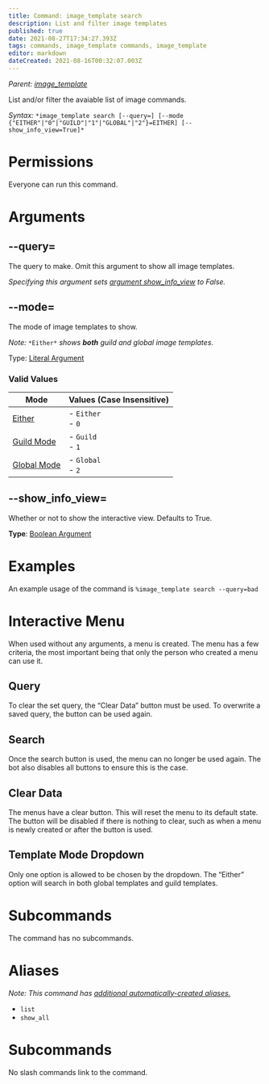```yaml
---
title: Command: image_template search
description: List and filter image templates
published: true
date: 2021-08-27T17:34:27.393Z
tags: commands, image_template commands, image_template
editor: markdown
dateCreated: 2021-08-16T00:32:07.003Z
---
```


*Parent:* [*image\_template*](/commands/image_template)

List and/or filter the avaiable list of image commands.

*Syntax:* `*image_template search [--query=] [--mode {"EITHER"|"0"|"GUILD"|"1"|"GLOBAL"|"2"}=EITHER] [--show_info_view=True]*`

# Permissions

Everyone can run this command.

# Arguments

## \--query=

The query to make. Omit this argument to show all image templates.

*Specifying this argument sets* [*argument show\_info\_view*](#-show_info_view) *to False.*

## \--mode=

The mode of image templates to show.

*Note:* `*Either*` *shows **both** guild and global image templates.*

Type: [Literal Argument](/glossary/argument#literal-arguments)

### Valid Values

| Mode | Values (Case Insensitive) |
| --- | --- |
| [Either](/commands/image_template/modes#priority) | -   `Either`<br>-   `0` |
| [Guild Mode](/commands/image_template/modes#guild-mode) | -   `Guild`<br>-   `1` |
| [Global Mode](/commands/image_template/modes#global-mode) | -   `Global`<br>-   `2` |

## \--show\_info\_view=

Whether or not to show the interactive view. Defaults to True.

**Type**: [Boolean Argument](/glossary/argument#boolean-values)

# Examples

An example usage of the command is `%image_template search --query=bad`

# Interactive Menu

When used without any arguments, a menu is created. The menu has a few criteria, the most important being that only the person who created a menu can use it.

## Query

To clear the set query, the “Clear Data” button must be used. To overwrite a saved query, the button can be used again.

## Search

Once the search button is used, the menu can no longer be used again. The bot also disables all buttons to ensure this is the case.

## Clear Data

The menus have a clear button. This will reset the menu to its default state. The button will be disabled if there is nothing to clear, such as when a menu is newly created or after the button is used.

## Template Mode Dropdown

Only one option is allowed to be chosen by the dropdown. The “Either” option will search in both global templates and guild templates.

# Subcommands

The command has no subcommands.

# Aliases

*Note: This command has* [*additional automatically-created aliases.*](/glossary/alias#automatic-aliases)

-   `list`
-   `show_all`

# Subcommands

No slash commands link to the command.